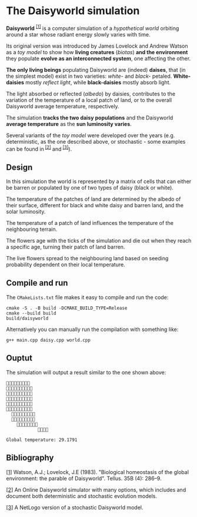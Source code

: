 # The Daisyworld simulation

**Daisyworld** <sup> [[1]](#bibliography)</sup> is a computer simulation of a
_hypothetical world_ orbiting around a star whose radiant energy slowly varies
with time.

Its original version was introduced by James Lovelock and Andrew Watson as a
_toy model_ to show how **living creatures** (_biotas_) **and the environment**
they populate **evolve as an interconnected system**, one affecting the other.

**The only living beings** populating Daisyworld are (indeed) **daises**, that
(in the simplest model) exist in two varieties: _white-_ and _black-_ petaled.
**White-daisies** mostly _reflect light_, while **black-daisies** mostly absorb
light.

The light absorbed or reflected (_albedo_) by daisies, contributes to the
variation of the temperature of a local patch of land, or to the overall
Daisyworld average temperature, respectively.

The simulation **tracks the two daisy populations** and the Daisyworld **average
temperature** as the **sun luminosity varies**.

Several variants of the _toy model_ were developed over the years (e.g.
deterministic, as the one described above, or stochastic - some examples can be
found in<sup> [[2]](#bibliography)</sup> and<sup> [[3]](#bibliography)</sup>).

## Design
In this simulation the world is represented by a matrix of cells that can either be barren or populated by one of two types of daisy (black or white).

The temperature of the patches of land are determined by the albedo of their surface, different for black and white daisy and barren land, and the solar luminosity.

The temperature of a patch of land influences the temperature of the neighbouring terrain.

The flowers age with the ticks of the simulation and die out when they reach a specific age, turning their patch of land barren.

The live flowers spread to the neighbouring land based on seeding probability dependent on their local temperature.

## Compile and run

The `CMakeLists.txt` file makes it easy to compile and run the code:

```
cmake -S . -B build -DCMAKE_BUILD_TYPE=Release
cmake --build build
build/daisyworld
```

Alternatively you can manually run the compilation with something like:

```
g++ main.cpp daisy.cpp world.cpp
```

## Ouptut

The simulation will output a result similar to the one shown above:

```
💮💮🌸🌸🌸🌸🌸💮💮  
🌸💮💮🌸🌸🌸🌸🌸🌸🌸
🌸💮💮💮🌸🌸🌸🌸🌸🌸
💮🌸💮🌸🌸🌸🌸🌸🌸🌸
🌸💮🌸💮💮🌸🌸💮💮🌸
🌸🌸🌸💮💮🌸🌸🌸💮🌸
  🌸🌸💮💮🌸💮🌸💮💮
  🌸🌸🌸🌸🌸🌸💮💮🌸
    🌸🌸🌸🌸🌸🌸🌸🌸
            🌸🌸🌸🌸

Global temperature: 29.1791
```

## Bibliography

[[1]](https://onlinelibrary.wiley.com/doi/abs/10.1111/j.1600-0889.1983.tb00031.x)
Watson, A.J.; Lovelock, J.E (1983). "Biological homeostasis of the global
environment: the parable of Daisyworld". Tellus. 35B (4): 286–9.

[[2]](https://gingerbooth.com/html5/daisy/help/index.html) An Online Daisyworld
simulator with many options, which includes and document both deterministic
and stochastic evolution models.

[[3]](http://ccl.northwestern.edu/netlogo/models/Daisyworld) A NetLogo version
of a stochastic Daisyworld model.